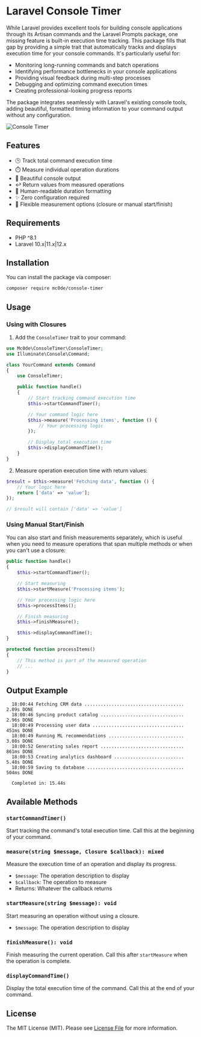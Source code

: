 
# Laravel Console Timer

While Laravel provides excellent tools for building console applications through its Artisan commands and the Laravel Prompts package, one missing feature is built-in execution time tracking. This package fills that gap by providing a simple trait that automatically tracks and displays execution time for your console commands. It's particularly useful for:

- Monitoring long-running commands and batch operations
- Identifying performance bottlenecks in your console applications
- Providing visual feedback during multi-step processes
- Debugging and optimizing command execution times
- Creating professional-looking progress reports

The package integrates seamlessly with Laravel's existing console tools, adding beautiful, formatted timing information to your command output without any configuration.

![Console Timer](https://github.com/user-attachments/assets/fb0d6b85-082a-49f8-b03a-37c9493c6fe0)


## Features

- 🕒 Track total command execution time
- ⏱️ Measure individual operation durations
- 🎨 Beautiful console output
- ↩️ Return values from measured operations
- 🔄 Human-readable duration formatting
- ✨ Zero configuration required
- 🔀 Flexible measurement options (closure or manual start/finish)

## Requirements

- PHP ^8.1
- Laravel 10.x|11.x|12.x

## Installation

You can install the package via composer:

```bash
composer require mc0de/console-timer
```

## Usage

### Using with Closures

1. Add the `ConsoleTimer` trait to your command:

```php
use Mc0de\ConsoleTimer\ConsoleTimer;
use Illuminate\Console\Command;

class YourCommand extends Command
{
    use ConsoleTimer;

    public function handle()
    {
        // Start tracking command execution time
        $this->startCommandTimer();

        // Your command logic here
        $this->measure('Processing items', function () {
            // Your processing logic
        });

        // Display total execution time
        $this->displayCommandTime();
    }
}
```

2. Measure operation execution time with return values:

```php
$result = $this->measure('Fetching data', function () {
    // Your logic here
    return ['data' => 'value'];
});

// $result will contain ['data' => 'value']
```

### Using Manual Start/Finish

You can also start and finish measurements separately, which is useful when you need to measure operations that span multiple methods or when you can't use a closure:

```php
public function handle()
{
    $this->startCommandTimer();

    // Start measuring
    $this->startMeasure('Processing items');

    // Your processing logic here
    $this->processItems();

    // Finish measuring
    $this->finishMeasure();

    $this->displayCommandTime();
}

protected function processItems()
{
    // This method is part of the measured operation
    // ...
}
```

## Output Example

```
  18:00:44 Fetching CRM data ..................................... 2.09s DONE
  18:00:46 Syncing product catalog ............................... 2.96s DONE
  18:00:49 Processing user data .................................. 451ms DONE
  18:00:49 Running ML recommendations ............................ 3.08s DONE
  18:00:52 Generating sales report ............................... 861ms DONE
  18:00:53 Creating analytics dashboard .......................... 5.48s DONE
  18:00:59 Saving to database .................................... 504ms DONE

  Completed in: 15.44s
```

## Available Methods

### `startCommandTimer()`
Start tracking the command's total execution time. Call this at the beginning of your command.

### `measure(string $message, Closure $callback): mixed`
Measure the execution time of an operation and display its progress.
- `$message`: The operation description to display
- `$callback`: The operation to measure
- Returns: Whatever the callback returns

### `startMeasure(string $message): void`
Start measuring an operation without using a closure.
- `$message`: The operation description to display

### `finishMeasure(): void`
Finish measuring the current operation. Call this after `startMeasure` when the operation is complete.

### `displayCommandTime()`
Display the total execution time of the command. Call this at the end of your command.

## License

The MIT License (MIT). Please see [License File](LICENSE.md) for more information.
